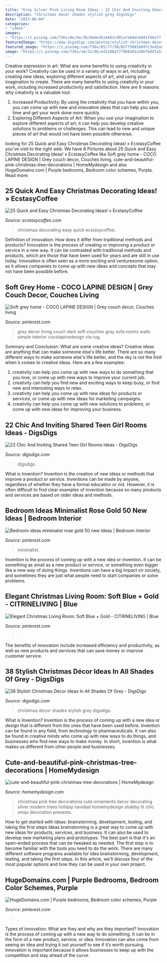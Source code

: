 ```yaml
---
title: "Grey Silver Pink Living Room Ideas ~ 22 Chic And Inviting Shared Teen Girl Rooms Ideas"
description: "Christmas decor shades stylish grey digsdigs"
date: "2023-06-04"
categories:
- "ideas"
images:
- "https://i.pinimg.com/736x/0e/de/3b/0ede3b14462c991a7a94dcb841fdbef7.jpg"
featuredImage: "https://www.digsdigs.com/photos/stylish-christmas-decor-ideas-in-all-shades-of-grey-31-554x833.jpg"
featured_image: "https://i.pinimg.com/736x/05/77/50/05775003a897c3ed2a6dedca8110f343.jpg"
image: "https://i.pinimg.com/736x/a4/21/8b/a4218ba777968a91a20efbd4fa5200b6--dark-grey-couches-comfy-couches.jpg"
---
```



Creative expression in art: What are some benefits to using creativity in your work?
Creativity can be used in a variety of ways in art, including; creating new ideas, exploring different aspects of art, and using your imagination to create. There are many benefits to using creativity in your work, including increased productivity and satisfaction. Here are 8 reasons why creativity is a valuable tool: 
1. Increased Productivity: By using the creativity that you have within you, you can come up with new and innovative ideas that can help you save time and get your work done more quickly.
2. Exploring Different Aspects of Art: When you use your imagination to explore different aspects of art, it can help you develop creative solutions to problems or challenges. This can lead to new and unique pieces of art that would not have been possible otherwise. 

	

		
looking for 25 Quick and Easy Christmas Decorating Ideas! » EcstasyCoffee you've visit to the right web. We have 8 Pictures about 25 Quick and Easy Christmas Decorating Ideas! » EcstasyCoffee like Soft grey home - COCO LAPINE DESIGN | Grey couch decor, Couches living, cute-and-beautiful-pink-christmas-tree-decorations | HomeMydesign and also HugeDomains.com | Purple bedrooms, Bedroom color schemes, Purple. Read more:
		
    
## 25 Quick And Easy Christmas Decorating Ideas! » EcstasyCoffee

<img loading=lazy src="https://i0.wp.com/www.ecstasycoffee.com/wp-content/uploads/2016/10/Christmas-Decorating-37.jpg" onerror="this.onerror=null;this.src='https://tse2.mm.bing.net/th?id=OIP.hItVLx4u6fXZKtQGQAk-YQHaLH&amp;pid=15.1';" alt="25 Quick and Easy Christmas Decorating Ideas! » EcstasyCoffee">

_Source: ecstasycoffee.com_

>christmas decorating easy quick ecstasycoffee. 

	

Definition of innovation: How does it differ from traditional methods and products?
Innovation is the process of creating or improving a product or service in a new way. It can be contrasted with traditional methods and products, which are those that have been used for years and are still in use today. Innovation is often seen as a more exciting and venturesome option, as it allows companies to come up with new ideas and concepts that may not have been possible before.

    
## Soft Grey Home - COCO LAPINE DESIGN | Grey Couch Decor, Couches Living

<img loading=lazy src="https://i.pinimg.com/736x/a4/21/8b/a4218ba777968a91a20efbd4fa5200b6--dark-grey-couches-comfy-couches.jpg" onerror="this.onerror=null;this.src='https://tse1.mm.bing.net/th?id=OIP.z8MPpOsuwuF4jt7gG8f_yQHaKH&amp;pid=15.1';" alt="Soft grey home - COCO LAPINE DESIGN | Grey couch decor, Couches living">

_Source: pinterest.com_

>grey decor living couch dark soft couches gray sofa rooms walls simple interior cocolapinedesign via rug. 

	

Summary and Conclusion: What are some creative ideas?
Creative ideas are anything that can make someone else's life better. There are so many different ways to make someone else's life better, and the sky is not the limit when it comes to creative ideas. Here are a few examples: 
1) creativity can help you come up with new ways to do something that you love, or come up with new ways to improve your current job. 
2) creativity can help you find new and exciting ways to keep busy, or find new and interesting ways to relax. 
3) creativity can help you come up with new ideas for products or services, or come up with new ideas for marketing campaigns. 
4) creativity can help you come up with new solutions to problems, or come up with new ideas for improving your business.

    
## 22 Chic And Inviting Shared Teen Girl Rooms Ideas - DigsDigs

<img loading=lazy src="https://www.digsdigs.com/photos/chic-and-inviting-shared-teen-girl-rooms-ideas-4.jpg" onerror="this.onerror=null;this.src='https://tse2.mm.bing.net/th?id=OIP.ycBs8rm9AtpJRGc4VhM4nAHaE6&amp;pid=15.1';" alt="22 Chic And Inviting Shared Teen Girl Rooms Ideas - DigsDigs">

_Source: digsdigs.com_

>digsdigs. 

	

What is Invention?
Invention is the creation of new ideas or methods that improve a product or service. Inventions can be made by anyone, regardless of whether they have a formal education or not. However, it is often difficult to find clear examples of invention because so many products and services are based on older ideas and methods.

    
## Bedroom Ideas Minimalist Rose Gold 50 New Ideas | Bedroom Interior

<img loading=lazy src="https://i.pinimg.com/736x/d2/bb/b0/d2bbb0243fba94f3051773725a09abab.jpg" onerror="this.onerror=null;this.src='https://tse4.mm.bing.net/th?id=OIP.2FF6ztvs33blacgrv82MAwAAAA&amp;pid=15.1';" alt="Bedroom ideas minimalist rose gold 50 new Ideas | Bedroom interior">

_Source: pinterest.com_

>minimalist. 

	

Invention is the process of coming up with a new idea or invention. It can be something as small as a new product or service, or something even bigger like a new way of doing things. Inventions can have a big impact on society, and sometimes they are just what people need to start companies or solve problems.

    
## Elegant Christmas Living Room: Soft Blue + Gold - CITRINELIVING | Blue

<img loading=lazy src="https://i.pinimg.com/736x/05/77/50/05775003a897c3ed2a6dedca8110f343.jpg" onerror="this.onerror=null;this.src='https://tse2.mm.bing.net/th?id=OIP.CQwW8WJqNinpuZ4jwcpLIgHaLG&amp;pid=15.1';" alt="Elegant Christmas Living Room: Soft Blue + Gold - CITRINELIVING | Blue">

_Source: pinterest.com_

>. 

	

The benefits of innovation include increased efficiency and productivity, as well as new products and services that can save money or improve customer service.

    
## 38 Stylish Christmas Décor Ideas In All Shades Of Grey - DigsDigs

<img loading=lazy src="https://www.digsdigs.com/photos/stylish-christmas-decor-ideas-in-all-shades-of-grey-31-554x833.jpg" onerror="this.onerror=null;this.src='https://tse4.mm.bing.net/th?id=OIP.pYk-Q_p3WhLF-w33R2UvUgHaLI&amp;pid=15.1';" alt="38 Stylish Christmas Décor Ideas In All Shades Of Grey - DigsDigs">

_Source: digsdigs.com_

>christmas decor shades stylish grey digsdigs. 

	

What is Invention?
Invention is the process of coming up with a new idea or design that is different from the ones that have been used before. Invention can be found in any field, from technology to pharmaceuticals. It can also be found in creative minds who come up with new ways to do things, and businesses who find new ways to make money. In short, invention is what makes us different from other people and businesses.

    
## Cute-and-beautiful-pink-christmas-tree-decorations | HomeMydesign

<img loading=lazy src="https://homemydesign.com/wp-content/uploads/2012/11/cute-and-beautiful-pink-christmas-tree-decorations.jpg" onerror="this.onerror=null;this.src='https://tse4.mm.bing.net/th?id=OIP.msipnGXDGPTNaTQ-vlM14wHaMf&amp;pid=15.1';" alt="cute-and-beautiful-pink-christmas-tree-decorations | HomeMydesign">

_Source: homemydesign.com_

>christmas pink tree decorations cute ornaments decor decorating silver modern trees holiday navidad homemydesign shabby lit chic xmas decoration presents. 

	

How to get started with Ideas: brainstorming, development, testing, and taking the first steps
Ideas brainstorming is a great way to come up with new ideas for products, services, and business. It can also be used to develop new marketing plans and prototypes. The best part is that it's an open-ended process that can be tweaked as needed. The first step is to become familiar with the tools you need to do the work. There are many different software programs available for Idea brainstorming, development, testing, and taking the first steps. In this article, we'll discuss four of the most popular options and how they can be used in your own project.

    
## HugeDomains.com | Purple Bedrooms, Bedroom Color Schemes, Purple

<img loading=lazy src="https://i.pinimg.com/736x/0e/de/3b/0ede3b14462c991a7a94dcb841fdbef7.jpg" onerror="this.onerror=null;this.src='https://tse2.mm.bing.net/th?id=OIP.CnyOIQkbl0qyluFe6aGsNwHaFM&amp;pid=15.1';" alt="HugeDomains.com | Purple bedrooms, Bedroom color schemes, Purple">

_Source: pinterest.com_

>. 

	

Types of innovation: What are they and why are they important?
Innovation is the process of coming up with a new way to do something. It can be in the form of a new product, service, or idea. Innovation can also come from seeing an idea and trying it out yourself to see if it’s worth pursuing. Innovation is important because it allows businesses to keep up with the competition and stay ahead of the curve.


